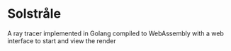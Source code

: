 # Solstråle
A ray tracer implemented in Golang compiled to WebAssembly with a web interface to start and view the render
